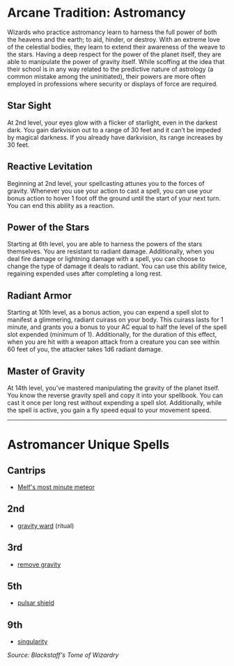# Arcane Tradition: Astromancy
Wizards who practice astromancy learn to harness the full power of both the heavens and the earth; to aid, hinder, or destroy. With an extreme love of the celestial bodies, they learn to extend their awareness of the weave to the stars. Having a deep respect for the power of the planet itself, they are able to manipulate the power of gravity itself. While scoffing at the idea that their school is in any way related to the predictive nature of astrology (a common mistake among the uninitiated), their powers are more often employed in professions where security or displays of force are required.

## Star Sight
At 2nd level, your eyes glow with a flicker of starlight, even in the darkest dark. You gain darkvision out to a range of 30 feet and it can’t be impeded by magical darkness. If you already have darkvision, its range increases by 30 feet.

## Reactive Levitation
Beginning at 2nd level, your spellcasting attunes you to the forces of gravity. Whenever you use your action to cast a spell, you can use your bonus action to hover 1 foot off the ground until the start of your next turn. You can end this ability as a reaction.

## Power of the Stars
Starting at 6th level, you are able to harness the powers of the stars themselves. You are resistant to radiant damage. Additionally, when you deal fire damage or lightning damage with a spell, you can choose to change the type of damage it deals to radiant. You can use this ability twice, regaining expended uses after completing a long rest.

## Radiant Armor
Starting at 10th level, as a bonus action, you can expend a spell slot to manifest a glimmering, radiant cuirass on your body. This cuirass lasts for 1 minute, and grants you a bonus to your AC equal to half the level of the spell slot expended (minimum of 1). Additionally, for the duration of this effect, when you are hit with a weapon attack from a creature you can see within 60 feet of you, the attacker takes 1d6 radiant damage.

## Master of Gravity
At 14th level, you’ve mastered manipulating the gravity of the planet itself. You know the reverse gravity spell and copy it into your spellbook. You can cast it once per long rest without expending a spell slot. Additionally, while the spell is active, you gain a fly speed equal to your movement speed.

---

# Astromancer Unique Spells

## Cantrips
* [Melf's most minute meteor](/Magic/Spells/melfs-most-minute-meteor.md)

## 2nd
* [gravity ward](/Magic/Spells/gravity-ward.md) (ritual)

## 3rd
* [remove gravity](/Magic/Spells/remove-gravity.md)

## 5th
* [pulsar shield](/Magic/Spells/pulsar-shield.md)

## 9th
* [singularity](/Magic/Spells/singularity.md)

*Source: Blackstaff's Tome of Wizardry*
